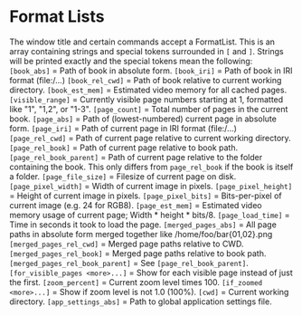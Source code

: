 Format Lists
============

The window title and certain commands accept a FormatList.  This is an array
containing strings and special tokens surrounded in `[` and `]`.  Strings will
be printed exactly and the special tokens mean the following:
  `[book_abs]` = Path of book in absolute form.
  `[book_iri]` = Path of book in IRI format (file:/...)
  `[book_rel_cwd]` = Path of book relative to current working directory.
  `[book_est_mem]` = Estimated video memory for all cached pages.
  `[visible_range]` =
      Currently visible page numbers starting at 1, formatted like "1", "1,2",
      or "1-3".
  `[page_count]` = Total number of pages in the current book.
  `[page_abs]` = Path of (lowest-numbered) current page in absolute form.
  `[page_iri]` = Path of current page in IRI format (file:/...)
  `[page_rel_cwd]` = Path of current page relative to current working directory.
  `[page_rel_book]` = Path of current page relative to book path.
  `[page_rel_book_parent]` =
      Path of current page relative to the folder containing the book.  This
      only differs from `page_rel_book` if the book is itself a folder.
  `[page_file_size]` = Filesize of current page on disk.
  `[page_pixel_width]` = Width of current image in pixels.
  `[page_pixel_height]` = Height of current image in pixels.
  `[page_pixel_bits]` = Bits-per-pixel of current image (e.g. 24 for RGB8).
  `[page_est_mem]` =
      Estimated video memory usage of current page; Width * height * bits/8.
  `[page_load_time]` = Time in seconds it took to load the page.
  `[merged_pages_abs]` =
      All page paths in absolute form merged together like
      /home/foo/bar{01,02}.png
  `[merged_pages_rel_cwd]` = Merged page paths relative to CWD.
  `[merged_pages_rel_book]` = Merged page paths relative to book path.
  `[merged_pages_rel_book_parent]` = See `[page_rel_book_parent]`.
  `[for_visible_pages <more>...]` =
      Show <more> for each visible page instead of just the first.
  `[zoom_percent]` = Current zoom level times 100.
  `[if_zoomed <more>...]` = Show <more> if zoom level is not 1.0 (100%).
  `[cwd]` = Current working directory.
  `[app_settings_abs]` = Path to global application settings file.

